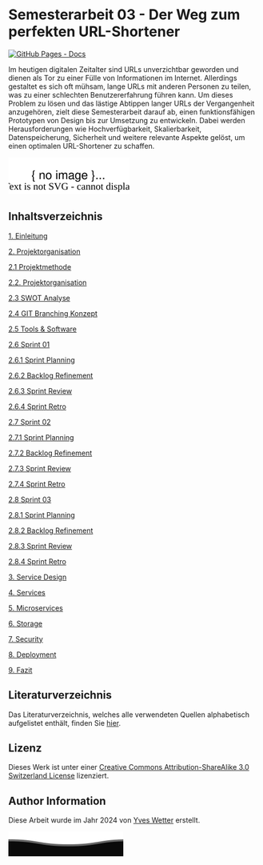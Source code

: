 # Semesterarbeit 03 - Der Weg zum perfekten URL-Shortener

[![GitHub Pages - Docs](https://github.com/Cloud-native-engineering/sem03_docs/actions/workflows/pages/pages-build-deployment/badge.svg)](https://github.com/Cloud-native-engineering/sem03_docs/actions/workflows/pages/pages-build-deployment)

Im heutigen digitalen Zeitalter sind URLs unverzichtbar geworden und dienen als Tor zu einer Fülle von Informationen im Internet. Allerdings gestaltet es sich oft mühsam, lange URLs mit anderen Personen zu teilen, was zu einer schlechten Benutzererfahrung führen kann. Um dieses Problem zu lösen und das lästige Abtippen langer URLs der Vergangenheit anzugehören, zielt diese Semesterarbeit darauf ab, einen funktionsfähigen Prototypen von Design bis zur Umsetzung zu entwickeln. Dabei werden Herausforderungen wie Hochverfügbarkeit, Skalierbarkeit, Datenspeicherung, Sicherheit und weitere relevante Aspekte gelöst, um einen optimalen URL-Shortener zu schaffen.

![2024_coverImage](resources/images/2024_Sem03_CoverImage.svg)

## Inhaltsverzeichnis

[1. Einleitung](index.md)

[2. Projektorganisation](docs/02_projektorganisation/index.md)

[2.1 Projektmethode](docs/02_projektorganisation/projektmethode.md)

[2.2. Projektorganisation](docs/02_projektorganisation/projektorganisation.md)

[2.3 SWOT Analyse](docs/02_projektorganisation/swot.md)

[2.4 GIT Branching Konzept](docs/02_projektorganisation/git_branching_konzept.md)

[2.5 Tools & Software](docs/02_projektorganisation/management.md)

[2.6 Sprint 01](docs/02_projektorganisation/sprint01/index.md)

[2.6.1 Sprint Planning](docs/02_projektorganisation/sprint01/planning.md)

[2.6.2 Backlog Refinement](docs/02_projektorganisation/sprint01/refinement.md)

[2.6.3 Sprint Review](docs/02_projektorganisation/sprint01/review.md)

[2.6.4 Sprint Retro](docs/02_projektorganisation/sprint01/retro.md)

[2.7 Sprint 02](docs/02_projektorganisation/sprint02/index.md)

[2.7.1 Sprint Planning](docs/02_projektorganisation/sprint02/planning.md)

[2.7.2 Backlog Refinement](docs/02_projektorganisation/sprint02/refinement.md)

[2.7.3 Sprint Review](docs/02_projektorganisation/sprint02/review.md)

[2.7.4 Sprint Retro](docs/02_projektorganisation/sprint02/retro.md)

[2.8 Sprint 03](docs/02_projektorganisation/sprint03/index.md)

[2.8.1 Sprint Planning](docs/02_projektorganisation/sprint03/planning.md)

[2.8.2 Backlog Refinement](docs/02_projektorganisation/sprint03/refinement.md)

[2.8.3 Sprint Review](docs/02_projektorganisation/sprint03/review.md)

[2.8.4 Sprint Retro](docs/02_projektorganisation/sprint03/retro.md)

[3. Service Design](docs/03_service_design/index.md)

[4. Services](docs/04_services/index.md)

[5. Microservices](docs/05_microservices/index.md)

[6. Storage](docs/06_storage/index.md)

[7. Security](docs/07_security/index.md)

[8. Deployment](docs/08_deployment/index.md)

[9. Fazit](docs/09_fazit/index.md)

## Literaturverzeichnis

Das Literaturverzeichnis, welches alle verwendeten Quellen alphabetisch aufgelistet enthält, finden Sie [hier](REFERENCES.md).

## Lizenz

Dieses Werk ist unter einer [Creative Commons Attribution-ShareAlike 3.0 Switzerland License](https://creativecommons.org/licenses/by-sa/3.0/ch/) lizenziert.

## Author Information

Diese Arbeit wurde im Jahr 2024 von [Yves Wetter](https://www.linkedin.com/in/yves-w/) erstellt.

![footer.svg](resources/images/footer.svg)
